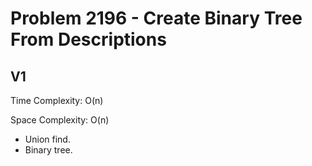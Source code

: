 # Problem 2196 - Create Binary Tree From Descriptions

## V1

Time Complexity: O(n)

Space Complexity: O(n)

- Union find.
- Binary tree.
